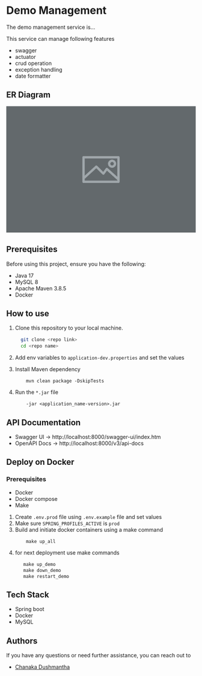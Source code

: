# Demo Management

The demo management service is...

This service can manage following features

- swagger
- actuator
- crud operation
- exception handling
- date formatter

## ER Diagram

[<img src="er_diagram.jpeg" width="700"/>](er_diagram.jpeg)

## Prerequisites

Before using this project, ensure you have the following:

- Java 17
- MySQL 8
- Apache Maven 3.8.5
- Docker

## How to use

1. Clone this repository to your local machine.

    ```bash
      git clone <repo link>
      cd <repo name>
    ```

2. Add env variables to `application-dev.properties` and set the values

3. Install Maven dependency

    ```
        mvn clean package -DskipTests
    ```

4. Run the `*.jar` file

    ```
        -jar <application_name-version>.jar
    ```

## API Documentation

- Swagger UI -> http://localhost:8000/swagger-ui/index.htm
- OpenAPI Docs -> http://localhost:8000/v3/api-docs

## Deploy on Docker

### Prerequisites

- Docker
- Docker compose
- Make

1. Create `.env.prod` file using `.env.example` file and set values
2. Make sure `SPRING_PROFILES_ACTIVE` is `prod`
3. Build and initiate docker containers using a make command
    ```
        make up_all
    ```
4. for next deployment use make commands
   ``` 
      make up_demo
      make down_demo
      make restart_demo
   ```

## Tech Stack

- Spring boot
- Docker
- MySQL

## Authors

If you have any questions or need further assistance, you can reach out to

- [Chanaka Dushmantha](https://github.com/dushmanthasse)
